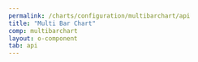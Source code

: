 ```yaml
---
permalink: /charts/configuration/multibarchart/api
title: "Multi Bar Chart"
comp: multibarchart
layout: o-component
tab: api
---
```

